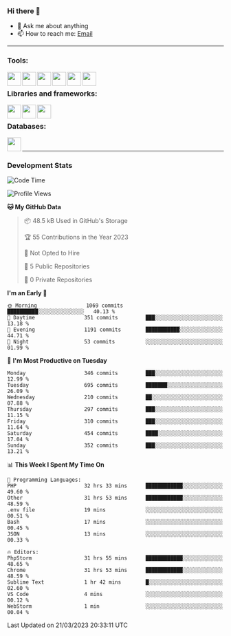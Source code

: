 ### Hi there 👋

- 💬 Ask me about anything
- 📫 How to reach me: [Email]

---

### Tools:
<img align='left' height="32" width="32" src="https://cdn.jsdelivr.net/npm/simple-icons@4.8.0/icons/phpstorm.svg" />
<img align='left' height="32" width="32" src="https://cdn.jsdelivr.net/npm/simple-icons@4.8.0/icons/webstorm.svg" />
<img align='left' height="32" width="32" src="https://cdn.jsdelivr.net/npm/simple-icons@4.8.0/icons/visualstudiocode.svg" />
<img align='left' height="32" width="32" src="https://cdn.jsdelivr.net/npm/simple-icons@4.8.0/icons/sublimetext.svg" />
<img align='left' height="32" width="32" src="https://cdn.jsdelivr.net/npm/simple-icons@4.8.0/icons/laragon.svg" />
<img align='left' height="32" width="32" src="https://cdn.jsdelivr.net/npm/simple-icons@4.8.0/icons/docker.svg" />
<br>

### Libraries and frameworks:
<img align='left' height="32" width="32" src="https://cdn.jsdelivr.net/npm/simple-icons@4.8.0/icons/laravel.svg" />
<img align='left' height="32" width="32" src="https://cdn.jsdelivr.net/npm/simple-icons@4.8.0/icons/vue-dot-js.svg" />
<img align='left' height="32" width="32" src="https://cdn.jsdelivr.net/npm/simple-icons@4.8.0/icons/jquery.svg" />
<br>

### Databases:
<img align='left' height="32" width="32" src="https://cdn.jsdelivr.net/npm/simple-icons@4.8.0/icons/mysql.svg" />
<br>

---
### Development Stats
<!--START_SECTION:waka-->
![Code Time](http://img.shields.io/badge/Code%20Time-1%2C154%20hrs%2010%20mins-blue)

![Profile Views](http://img.shields.io/badge/Profile%20Views-0-blue)

**🐱 My GitHub Data** 

> 📦 48.5 kB Used in GitHub's Storage 
 > 
> 🏆 55 Contributions in the Year 2023
 > 
> 🚫 Not Opted to Hire
 > 
> 📜 5 Public Repositories 
 > 
> 🔑 0 Private Repositories 
 > 
**I'm an Early 🐤** 

```text
🌞 Morning                1069 commits        ██████████░░░░░░░░░░░░░░░   40.13 % 
🌆 Daytime                351 commits         ███░░░░░░░░░░░░░░░░░░░░░░   13.18 % 
🌃 Evening                1191 commits        ███████████░░░░░░░░░░░░░░   44.71 % 
🌙 Night                  53 commits          ░░░░░░░░░░░░░░░░░░░░░░░░░   01.99 % 
```
📅 **I'm Most Productive on Tuesday** 

```text
Monday                   346 commits         ███░░░░░░░░░░░░░░░░░░░░░░   12.99 % 
Tuesday                  695 commits         ███████░░░░░░░░░░░░░░░░░░   26.09 % 
Wednesday                210 commits         ██░░░░░░░░░░░░░░░░░░░░░░░   07.88 % 
Thursday                 297 commits         ███░░░░░░░░░░░░░░░░░░░░░░   11.15 % 
Friday                   310 commits         ███░░░░░░░░░░░░░░░░░░░░░░   11.64 % 
Saturday                 454 commits         ████░░░░░░░░░░░░░░░░░░░░░   17.04 % 
Sunday                   352 commits         ███░░░░░░░░░░░░░░░░░░░░░░   13.21 % 
```


📊 **This Week I Spent My Time On** 

```text
💬 Programming Languages: 
PHP                      32 hrs 33 mins      ████████████░░░░░░░░░░░░░   49.60 % 
Other                    31 hrs 53 mins      ████████████░░░░░░░░░░░░░   48.59 % 
.env file                19 mins             ░░░░░░░░░░░░░░░░░░░░░░░░░   00.51 % 
Bash                     17 mins             ░░░░░░░░░░░░░░░░░░░░░░░░░   00.45 % 
JSON                     13 mins             ░░░░░░░░░░░░░░░░░░░░░░░░░   00.33 % 

🔥 Editors: 
PhpStorm                 31 hrs 55 mins      ████████████░░░░░░░░░░░░░   48.65 % 
Chrome                   31 hrs 53 mins      ████████████░░░░░░░░░░░░░   48.59 % 
Sublime Text             1 hr 42 mins        █░░░░░░░░░░░░░░░░░░░░░░░░   02.60 % 
VS Code                  4 mins              ░░░░░░░░░░░░░░░░░░░░░░░░░   00.12 % 
WebStorm                 1 min               ░░░░░░░░░░░░░░░░░░░░░░░░░   00.04 % 
```


 Last Updated on 21/03/2023 20:33:11 UTC
<!--END_SECTION:waka-->

[huyviet]: https://huyviet.vn/
[EMAIl]: https://mail.google.com/mail/u/0/?fs=1&tf=cm&source=mailto&to=huynguyenviet0110@gmail.com
